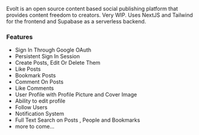 Evolt is an open source content based social publishing platform that provides content freedom to creators. Very WIP. Uses NextJS and Tailwind for the frontend and Supabase as a serverless backend.

### Features
- Sign In Through Google OAuth
- Persistent Sign In Session
- Create Posts, Edit Or Delete Them
- Like Posts
- Bookmark Posts
- Comment On Posts
- Like Comments
- User Profile with Profile Picture and Cover Image
- Ability to edit profile
- Follow Users
- Notification System
- Full Text Search on Posts , People and Bookmarks
- more to come...
